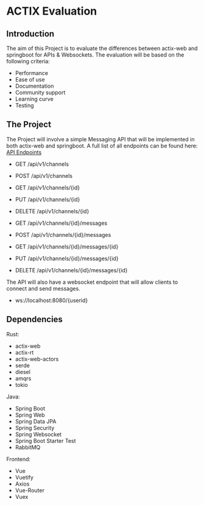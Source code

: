 # ACTIX Evaluation

## Introduction
The aim of this Project is to evaluate the differences between actix-web and springboot for APIs & Websockets. 
The evaluation will be based on the following criteria:

- Performance
- Ease of use
- Documentation
- Community support
- Learning curve
- Testing

## The Project

The Project will involve a simple Messaging API that will be implemented in both actix-web and springboot. 
A full list of all endpoints can be found here: [API Endpoints](./api/endpoints)

- GET /api/v1/channels
- POST /api/v1/channels
- GET /api/v1/channels/{id}
- PUT /api/v1/channels/{id}
- DELETE /api/v1/channels/{id}

- GET /api/v1/channels/{id}/messages
- POST /api/v1/channels/{id}/messages
- GET /api/v1/channels/{id}/messages/{id}
- PUT /api/v1/channels/{id}/messages/{id}
- DELETE /api/v1/channels/{id}/messages/{id}

The API will also have a websocket endpoint that will allow clients to connect and send messages.

- ws://localhost:8080/{userid}

## Dependencies
Rust:
- actix-web
- actix-rt
- actix-web-actors
- serde
- diesel
- amqrs
- tokio

Java:
- Spring Boot
- Spring Web
- Spring Data JPA
- Spring Security
- Spring Websocket
- Spring Boot Starter Test
- RabbitMQ

Frontend:
- Vue
- Vuetify
- Axios
- Vue-Router
- Vuex

